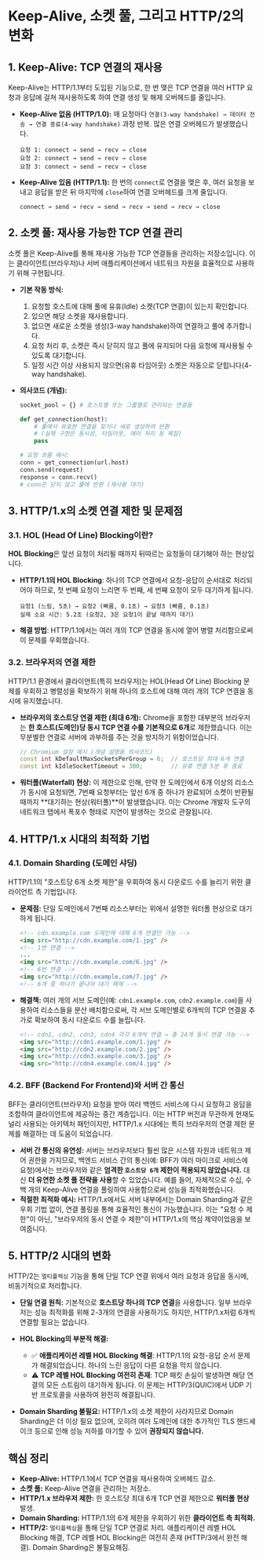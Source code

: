 # Keep-Alive, 소켓 풀, 그리고 HTTP/2의 변화

## 1. Keep-Alive: TCP 연결의 재사용

Keep-Alive는 HTTP/1.1부터 도입된 기능으로, 한 번 맺은 TCP 연결을 여러 HTTP 요청과 응답에 걸쳐 재사용하도록 하여 연결 생성 및 해제 오버헤드를 줄입니다.

- **Keep-Alive 없음 (HTTP/1.0):** 매 요청마다 `연결(3-way handshake) → 데이터 전송 → 연결 종료(4-way handshake)` 과정 반복. 많은 연결 오버헤드가 발생했습니다.

  ```
  요청 1: connect → send → recv → close
  요청 2: connect → send → recv → close
  요청 3: connect → send → recv → close
  ```

- **Keep-Alive 있음 (HTTP/1.1):** 한 번의 `connect`로 연결을 맺은 후, 여러 요청을 보내고 응답을 받은 뒤 마지막에 `close`하여 연결 오버헤드를 크게 줄입니다.
  ```
  connect → send → recv → send → recv → send → recv → close
  ```

## 2. 소켓 풀: 재사용 가능한 TCP 연결 관리

소켓 풀은 Keep-Alive를 통해 재사용 가능한 TCP 연결들을 관리하는 저장소입니다. 이는 클라이언트(브라우저)나 서버 애플리케이션에서 네트워크 자원을 효율적으로 사용하기 위해 구현됩니다.

- **기본 작동 방식:**

  1.  요청할 호스트에 대해 풀에 유휴(Idle) 소켓(TCP 연결)이 있는지 확인합니다.
  2.  있으면 해당 소켓을 재사용합니다.
  3.  없으면 새로운 소켓을 생성(3-way handshake)하여 연결하고 풀에 추가합니다.
  4.  요청 처리 후, 소켓은 즉시 닫히지 않고 풀에 유지되어 다음 요청에 재사용될 수 있도록 대기합니다.
  5.  일정 시간 이상 사용되지 않으면(유휴 타임아웃) 소켓은 자동으로 닫힙니다(4-way handshake).

- **의사코드 (개념):**

  ```python
  socket_pool = {} # 호스트별 또는 그룹별로 관리되는 연결들

  def get_connection(host):
      # 풀에서 유효한 연결을 찾거나 새로 생성하여 반환
      # (실제 구현은 동시성, 타임아웃, 에러 처리 등 복잡)
      pass

  # 요청 흐름 예시:
  conn = get_connection(url.host)
  conn.send(request)
  response = conn.recv()
  # conn은 닫지 않고 풀에 반환 (재사용 대기)
  ```

## 3. HTTP/1.x의 소켓 연결 제한 및 문제점

### 3.1. HOL (Head Of Line) Blocking이란?

**HOL Blocking**은 앞선 요청이 처리될 때까지 뒤따르는 요청들이 대기해야 하는 현상입니다.

- **HTTP/1.1의 HOL Blocking**: 하나의 TCP 연결에서 요청-응답이 순서대로 처리되어야 하므로, 첫 번째 요청이 느리면 두 번째, 세 번째 요청이 모두 대기하게 됩니다.

  ```
  요청1 (느림, 5초) → 요청2 (빠름, 0.1초) → 요청3 (빠름, 0.1초)
  실제 소요 시간: 5.2초 (요청2, 3은 요청1이 끝날 때까지 대기)
  ```

- **해결 방법**: HTTP/1.1에서는 여러 개의 TCP 연결을 동시에 열어 병렬 처리함으로써 이 문제를 우회했습니다.

### 3.2. 브라우저의 연결 제한

HTTP/1.1 환경에서 클라이언트(특히 브라우저)는 HOL(Head Of Line) Blocking 문제를 우회하고 병렬성을 확보하기 위해 하나의 호스트에 대해 여러 개의 TCP 연결을 동시에 유지했습니다.

- **브라우저의 호스트당 연결 제한 (최대 6개):**
  Chrome을 포함한 대부분의 브라우저는 **한 호스트(도메인)당 동시 TCP 연결 수를 기본적으로 6개**로 제한했습니다. 이는 무분별한 연결로 서버에 과부하를 주는 것을 방지하기 위함이었습니다.

  ```cpp
  // Chromium 설정 예시 (개념 설명용 의사코드)
  const int kDefaultMaxSocketsPerGroup = 6;  // 호스트당 최대 6개 연결
  const int kIdleSocketTimeout = 300;        // 유휴 연결 5분 후 종료
  ```

- **워터폴(Waterfall) 현상:**
  이 제한으로 인해, 만약 한 도메인에서 6개 이상의 리소스가 동시에 요청되면, 7번째 요청부터는 앞선 6개 중 하나가 완료되어 소켓이 반환될 때까지 **대기하는 현상(워터폴)**이 발생했습니다. 이는 Chrome 개발자 도구의 네트워크 탭에서 폭포수 형태로 지연이 발생하는 것으로 관찰됩니다.

## 4. HTTP/1.x 시대의 최적화 기법

### 4.1. Domain Sharding (도메인 샤딩)

HTTP/1.1의 "호스트당 6개 소켓 제한"을 우회하여 동시 다운로드 수를 늘리기 위한 클라이언트 측 기법입니다.

- **문제점:** 단일 도메인에서 7번째 리소스부터는 위에서 설명한 워터폴 현상으로 대기하게 됩니다.

  ```html
  <!-- cdn.example.com 도메인에 대해 6개 연결만 가능 -->
  <img src="http://cdn.example.com/1.jpg" />
  <!-- 1번 연결 -->
  ...
  <img src="http://cdn.example.com/6.jpg" />
  <!-- 6번 연결 -->
  <img src="http://cdn.example.com/7.jpg" />
  <!-- 6개 중 하나가 끝나야 대기 해제 -->
  ```

- **해결책:** 여러 개의 서브 도메인(예: `cdn1.example.com`, `cdn2.example.com`)을 사용하여 리소스들을 분산 배치함으로써, 각 서브 도메인별로 6개씩의 TCP 연결을 추가로 확보하여 동시 다운로드 수를 늘립니다.
  ```html
  <!-- cdn1, cdn2, cdn3, cdn4 각각 6개씩 연결 → 총 24개 동시 연결 가능 -->
  <img src="http://cdn1.example.com/1.jpg" />
  <img src="http://cdn2.example.com/2.jpg" />
  <img src="http://cdn3.example.com/3.jpg" />
  <img src="http://cdn4.example.com/4.jpg" />
  ```

### 4.2. BFF (Backend For Frontend)와 서버 간 통신

BFF는 클라이언트(브라우저) 요청을 받아 여러 백엔드 서비스에 다시 요청하고 응답을 조합하여 클라이언트에 제공하는 중간 계층입니다. 이는 HTTP 버전과 무관하게 현재도 널리 사용되는 아키텍처 패턴이지만, HTTP/1.x 시대에는 특히 브라우저의 연결 제한 문제를 해결하는 데 도움이 되었습니다.

- **서버 간 통신의 유연성:** 서버는 브라우저보다 훨씬 많은 시스템 자원과 네트워크 제어 권한을 가지므로, 백엔드 서비스 간의 통신(예: BFF가 여러 마이크로 서비스에 요청)에서는 브라우저와 같은 **엄격한 `호스트당 6개` 제한이 적용되지 않았습니다.** 대신 **더 유연한 소켓 풀 전략을 사용**할 수 있었습니다. 예를 들어, 자체적으로 수십, 수백 개의 Keep-Alive 연결을 풀링하여 사용함으로써 성능을 최적화했습니다.
- **적절한 최적화 예시:** HTTP/1.x에서도 서버 내부에서는 Domain Sharding과 같은 우회 기법 없이, 연결 풀링을 통해 효율적인 통신이 가능했습니다. 이는 "요청 수 제한"이 아닌, "브라우저의 동시 연결 수 제한"이 HTTP/1.x의 핵심 제약이었음을 보여줍니다.

## 5. HTTP/2 시대의 변화

HTTP/2는 `멀티플렉싱` 기능을 통해 단일 TCP 연결 위에서 여러 요청과 응답을 동시에, 비동기적으로 처리합니다.

- **단일 연결 원칙:** 기본적으로 **호스트당 하나의 TCP 연결**을 사용합니다. 일부 브라우저는 성능 최적화를 위해 2-3개의 연결을 사용하기도 하지만, HTTP/1.x처럼 6개씩 연결할 필요는 없습니다.

- **HOL Blocking의 부분적 해결:**

  - ✅ **애플리케이션 레벨 HOL Blocking 해결**: HTTP/1.1의 요청-응답 순서 문제가 해결되었습니다. 하나의 느린 응답이 다른 요청을 막지 않습니다.
  - ⚠️ **TCP 레벨 HOL Blocking 여전히 존재**: TCP 패킷 손실이 발생하면 해당 연결의 모든 스트림이 대기하게 됩니다. 이 문제는 HTTP/3(QUIC)에서 UDP 기반 프로토콜을 사용하여 완전히 해결됩니다.

- **Domain Sharding 불필요:** HTTP/1.x의 소켓 제한이 사라지므로 Domain Sharding은 더 이상 필요 없으며, 오히려 여러 도메인에 대한 추가적인 TLS 핸드셰이크 등으로 인해 성능 저하를 야기할 수 있어 **권장되지 않습니다.**

## 핵심 정리

- **Keep-Alive:** HTTP/1.1에서 TCP 연결을 재사용하여 오버헤드 감소.
- **소켓 풀:** Keep-Alive 연결을 관리하는 저장소.
- **HTTP/1.x 브라우저 제한:** 한 호스트당 최대 6개 TCP 연결 제한으로 **워터폴 현상** 발생.
- **Domain Sharding:** HTTP/1.1의 6개 제한을 우회하기 위한 **클라이언트 측 최적화.**
- **HTTP/2:** `멀티플렉싱`을 통해 단일 TCP 연결로 처리. 애플리케이션 레벨 HOL Blocking 해결, TCP 레벨 HOL Blocking은 여전히 존재 (HTTP/3에서 완전 해결). Domain Sharding은 불필요해짐.
